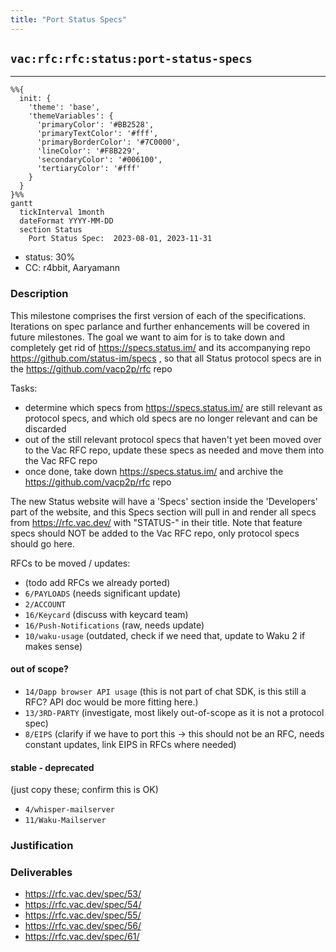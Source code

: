 ```yaml
---
title: "Port Status Specs"
---
```

## `vac:rfc:rfc:status:port-status-specs`
---

```mermaid
%%{ 
  init: { 
    'theme': 'base', 
    'themeVariables': { 
      'primaryColor': '#BB2528', 
      'primaryTextColor': '#fff', 
      'primaryBorderColor': '#7C0000', 
      'lineColor': '#F8B229', 
      'secondaryColor': '#006100', 
      'tertiaryColor': '#fff' 
    } 
  } 
}%%
gantt
  tickInterval 1month
  dateFormat YYYY-MM-DD 
  section Status
    Port Status Spec:  2023-08-01, 2023-11-31
```

- status: 30%
- CC: r4bbit, Aaryamann

### Description


This milestone comprises the first version of each of the specifications. Iterations on spec parlance and further enhancements will be covered in future milestones.
The goal we want to aim for is to take down and completely get rid of https://specs.status.im/ and its accompanying repo https://github.com/status-im/specs , so that all Status protocol specs are in the https://github.com/vacp2p/rfc repo

Tasks:

* determine which specs from https://specs.status.im/ are still relevant as protocol specs, and which old specs are no longer relevant and can be discarded
* out of the still relevant protocol specs that haven't yet been moved over to the Vac RFC repo, update these specs as needed and move them into the Vac RFC repo
* once done, take down https://specs.status.im/ and archive the https://github.com/vacp2p/rfc repo

The new Status website will have a 'Specs' section inside the 'Developers' part of the website, and this Specs section will pull in and render all specs from https://rfc.vac.dev/ with "STATUS-" in their title.
Note that feature specs should NOT be added to the Vac RFC repo, only protocol specs should go here.

RFCs to be moved / updates:

* (todo add RFCs we already ported)
* `6/PAYLOADS` (needs significant update)
* `2/ACCOUNT`
* `16/Keycard` (discuss with keycard team)
* `16/Push-Notifications` (raw, needs update)
* `10/waku-usage` (outdated, check if we need that, update to Waku 2 if makes sense)

#### out of scope?

* `14/Dapp browser API usage` (this is not part of chat SDK, is this still a RFC? API doc would be more fitting here.)
* `13/3RD-PARTY` (investigate, most likely out-of-scope as it is not a protocol spec)
* `8/EIPS` (clarify if we have to port this → this should not be an RFC, needs constant updates, link EIPS in RFCs where needed)

#### stable - deprecated
(just copy these; confirm this is OK)

* `4/whisper-mailserver`
* `11/Waku-Mailserver`

### Justification


### Deliverables

* https://rfc.vac.dev/spec/53/
* https://rfc.vac.dev/spec/54/
* https://rfc.vac.dev/spec/55/
* https://rfc.vac.dev/spec/56/
* https://rfc.vac.dev/spec/61/


